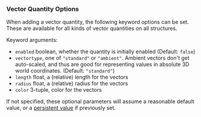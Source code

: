 ### Vector Quantity Options

When adding a vector quantity, the following keyword options can be set. These are available for all kinds of vector quantities on all structures.

Keyword arguments:

  - `enabled` boolean, whether the quantity is initially enabled (Default: `false`)
  - `vectortype`, one of `"standard"` or `"ambient"`. Ambient vectors don't get auto-scaled, and thus are good for representing values in absolute 3D world coordinates. (Default: `"standard"`)
  - `length` float, a (relative) length for the vectors
  - `radius` float, a (relative) radius for the vectors
  - `color` 3-tuple, color for the vectors

If not specified, these optional parameters will assume a reasonable default value, or a [persistent value](../../../basics/parameters/#persistent-values) if previously set.
